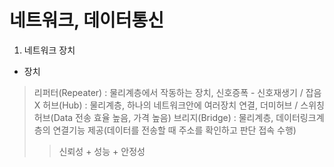 # 네트워크, 데이터통신

1. 네트워크 장치
  * 장치
> 리퍼터(Repeater) : 물리계층에서 작동하는 장치, 신호증폭 - 신호재생기 / 잡음 X
> 허브(Hub) : 물리계층, 하나의 네트워크안에 여러장치 연결, 더미허브 / 스위칭허브(Data 전송 효율 높음, 가격 높음)
> 브리지(Bridge) : 물리계층, 데이터링크계층의 연결기능 제공(데이터를 전송할 때 주소를 확인하고 판단 접속 수행)
>> 신뢰성 + 성능 + 안정성 
